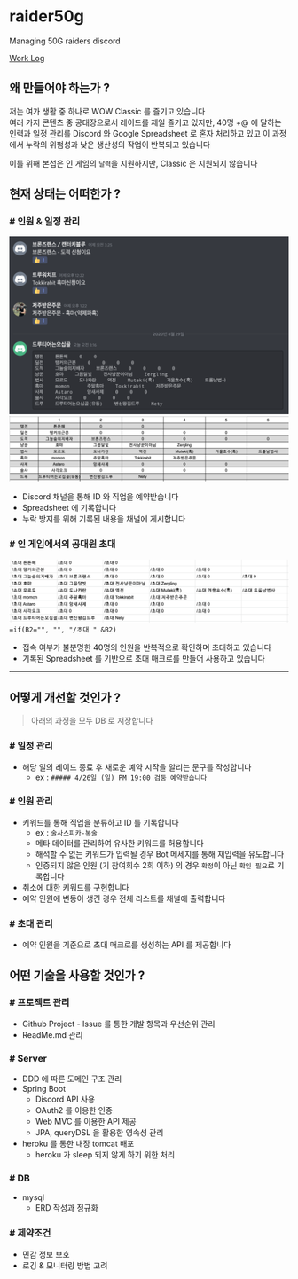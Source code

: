 # raider50g
Managing 50G raiders discord

[Work Log](https://github.com/Hyune-c/TIL/tree/master/Toy%20Project/Raider50G)
 
## 왜 만들어야 하는가 ?

저는 여가 생활 중 하나로 WOW Classic 를 즐기고 있습니다  
여러 가지 콘텐츠 중 공대장으로서 레이드를 제일 즐기고 있지만, 40명 +@ 에 달하는 인력과 일정 관리를 Discord 와 Google Spreadsheet 로 혼자 처리하고 있고 이 과정에서 누락의 위험성과 낮은 생산성의 작업이 반복되고 있습니다

이를 위해 본섭은 인 게임의 `달력`을 지원하지만, Classic 은 지원되지 않습니다

## 현재 상태는 어떠한가 ?

### # 인원 & 일정 관리

![managing people](./docs/2020-04-29-03-16-30.png)
![managing people](./docs/2020-04-29-03-18-31.png)

- Discord 채널을 통해 ID 와 직업을 예약받습니다
- Spreadsheet 에 기록합니다
- 누락 방지를 위해 기록된 내용을 채널에 게시합니다

### # 인 게임에서의 공대원 초대

![invite people](./docs/2020-04-29-03-22-59.png)
`=if(B2="", "", "/초대 " &B2)`

- 접속 여부가 불분명한 40명의 인원을 반복적으로 확인하며 초대하고 있습니다
- 기록된 Spreadsheet 를 기반으로 초대 매크로를 만들어 사용하고 있습니다

---

## 어떻게 개선할 것인가 ?

> 아래의 과정을 모두 DB 로 저장합니다

### # 일정 관리

- 해당 일의 레이드 종료 후 새로운 예약 시작을 알리는 문구를 작성합니다
  - ex : `##### 4/26일 (일) PM 19:00 검둥 예약받습니다`

### # 인원 관리

- 키워드를 통해 직업을 분류하고 ID 를 기록합니다
  - ex : `술사스피카-복술`
  - 메타 데이터를 관리하여 유사한 키워드를 허용합니다
  - 해석할 수 없는 키워드가 입력될 경우 Bot 메세지를 통해 재입력을 유도합니다
  - 인증되지 않은 인원 (기 참여회수 2회 이하) 의 경우 `확정`이 아닌 `확인 필요`로 기록합니다
- 취소에 대한 키워드를 구현합니다
- 예약 인원에 변동이 생긴 경우 전체 리스트를 채널에 출력합니다

### # 초대 관리

- 예약 인원을 기준으로 초대 매크로를 생성하는 API 를 제공합니다

## 어떤 기술을 사용할 것인가 ?

### # 프로젝트 관리

- Github Project - Issue 를 통한 개발 항목과 우선순위 관리
- ReadMe.md 관리

### # Server

- DDD 에 따른 도메인 구조 관리
- Spring Boot
  - Discord API 사용
  - OAuth2 를 이용한 인증
  - Web MVC 를 이용한 API 제공
  - JPA, queryDSL 을 활용한 영속성 관리
- heroku 를 통한 내장 tomcat 배포
  - heroku 가 sleep 되지 않게 하기 위한 처리

### # DB

- mysql
  - ERD 작성과 정규화

### # 제약조건

- 민감 정보 보호
- 로깅 & 모니터링 방법 고려
